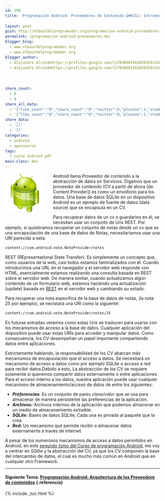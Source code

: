 ```yaml
---
id: 290
title: 'Programación Android: Proveedores de Contenido &#8211; Introducción'

layout: post
guid: http://elbauldelprogramador.org/programacion-android-proveedores-de-contenido-introduccion/
permalink: /programacion-android-proveedores-de/
blogger_blog:
  - www.elbauldelprogramador.org
  - www.elbauldelprogramador.org
blogger_author:
  - Alejandro Alcaldehttps://profiles.google.com/117030001562039350135noreply@blogger.com
  - Alejandro Alcaldehttps://profiles.google.com/117030001562039350135noreply@blogger.com

  
  
share_count:
  - 0
  - 0
share_all_data:
  - '{"like_count":"0","share_count":"0","twitter":0,"plusone":1,"stumble":0,"pinit":0,"count":1,"time":1333551794}'
  - '{"like_count":"0","share_count":"0","twitter":0,"plusone":1,"stumble":0,"pinit":0,"count":1,"time":1333551794}'
share_data:
  - '[]'
  - '[]'
categories:
  - android
  - opensource
tags:
  - curso android pdf
main-class: dev
---
```

<div class="separator" style="clear: both; text-align: center;">
  <a href="/assets/img/2013/07/iconoAndroid.png" imageanchor="1" style="clear:left; float:left;margin-right:1em; margin-bottom:1em"><img border="0" src="/assets/img/2013/07/iconoAndroid.png" style="clear:left; float:left;margin-right:1em; margin-bottom:1em" /></a>
</div>

Android llama Proveedor de contenido a la abstracción de datos en Servícios. Digamos que un proveedor de contenido (CV a partir de ahora [de Content Provider]) es como un envoltorio para los datos. Una base de datos SQLite en un dispositivo Android es un ejemplo de fuente de datos (data source) que se encapsula en un CV.

Para recuperar datos de un cv o guardarlos en él, se necesitan usar un conjunto de Uris REST. Por ejemplo, si quisiéramos recuperar un conjunto de notas desde un cv que es una encapsulación de una base de datos de Notas, necesitaríamos usar una URI parecida a esta:

  
<!--ad-->

```bash
content://com.android.note.NoteProvider/notes
```

<p class="alert">
  REST (REpresentational State Transfer). Es simplemente un concepto que, como usuarios de la web, casi todos estamos famirializados con él. Cuando introducimos una URL en el navegador y el servidor web responde con HTML, esencialmente estamos realizando una consulta basada en REST sobre el servidor web. De manera similar, cuando actualizamos algún contenido de un formulario web, estamos haciendo una actualización (update) basada en <a target="_blank" href="http://es.wikipedia.org/wiki/Representational_State_Transfer">REST</a> en el servidor web y cambiando su estado.
</p>

Para recuperar una nota específica de la base de datos de notas, (la nota 25 por ejemplo), se necistará una URI como la siguiente:

```bash
content://com.android.note.NoteProvider/notes/25
```

En futuras entradas veremos como estas Uris se traducen para usarse con los mecanismos de acceso a la base de datos. Cualquier aplicación del dispositivo puede usar estas URIs para acceder y manipular datos. Como consecuencia, los CV desempeñan un papel importante compartiendo datos entre aplicaciones.

Estrictamente hablando, la responsabilidad de los CV abarcan más mecanismos de encapsulación que el acceso a datos. Se necesitará un mecanismo de acceso a datos como por ejemplo SQLite o acceso a red para recibir datos.Debido a esto, La abstracción de los CV se requiere solamente si queremos compartir datos externamente o entre aplicaciones. Para el acceso interno a los datos, nuestra aplicación puede usar cualquier mecanismo de almacenamiento/acceso de datos de entre los siguientes:

  * ***Preferencias***: Es un conjunto de pares *clave/valor* que se usa para almacenar de manera persistente las preferencias de la aplicación.
  * ***Archivos:*** Archivos internos de la aplicación que podemos almacenar en un medio de almacenamiento extraible.
  * ***SQLite:*** Bases de datos SQLite, Cada una es privada al paquete que la crea.
  * ***Red:*** Un mecanismo que permite recibir o almacenar datos externamente a través de internet.

<p class="alert">
  A pesar de los numerosos mecanismos de acceso a datos permitidos en Android, en este <a href="/planteamiento-de-la-segunda-parte-del.html">segundo tomo del Curso de programación Android</a>, me voy a centrar en SQlite y la abstracción del CV, ya que los CV componen la base del intercambio de datos, el cual es mucho más común en Android que en cualquier otro Framework.
</p>

* * *

#### Siguiente Tema: [Programación Android: Arquitectura de los Proveedore de contenidos][1] {.referencia}





 [1]: /programacion-android-arquitectura-de/

{% include _toc.html %}
